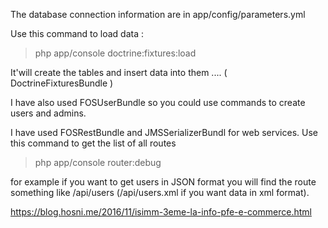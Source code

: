 The database connection information are in app/config/parameters.yml

Use this command to load data :

> php app/console doctrine:fixtures:load

It'will create the tables and insert data into them .... ( DoctrineFixturesBundle )

I have also used FOSUserBundle so you could use commands to create users and admins.

I have used FOSRestBundle and JMSSerializerBundl for web services. Use this command to get the list of all routes
> php app/console router:debug

for example if you want to get users in JSON format you will find the route something like /api/users (/api/users.xml if you want data in xml format).

https://blog.hosni.me/2016/11/isimm-3eme-la-info-pfe-e-commerce.html
